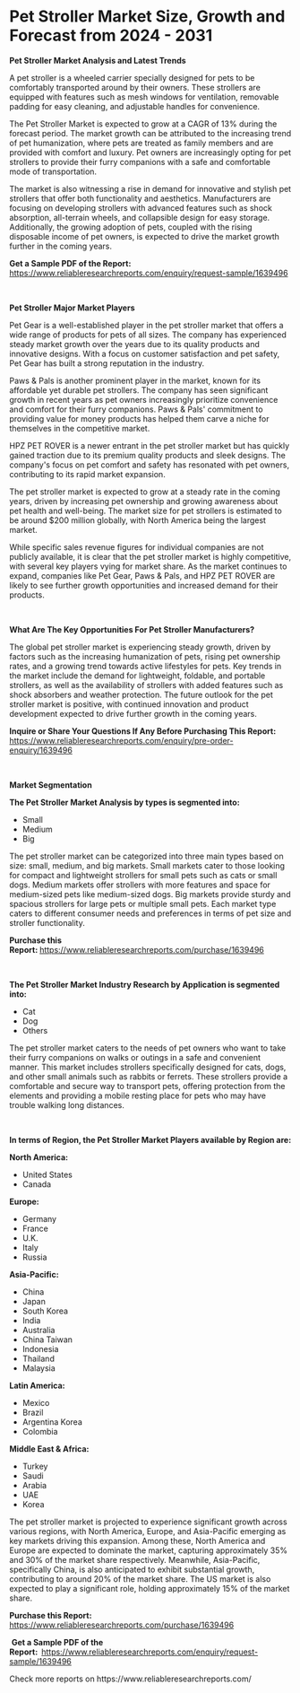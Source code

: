 <p><h1>Pet Stroller Market Size, Growth and Forecast from 2024 - 2031</h1></p><p><strong>Pet Stroller Market Analysis and Latest Trends</strong></p>
<p><p>A pet stroller is a wheeled carrier specially designed for pets to be comfortably transported around by their owners. These strollers are equipped with features such as mesh windows for ventilation, removable padding for easy cleaning, and adjustable handles for convenience.</p><p>The Pet Stroller Market is expected to grow at a CAGR of 13% during the forecast period. The market growth can be attributed to the increasing trend of pet humanization, where pets are treated as family members and are provided with comfort and luxury. Pet owners are increasingly opting for pet strollers to provide their furry companions with a safe and comfortable mode of transportation.</p><p>The market is also witnessing a rise in demand for innovative and stylish pet strollers that offer both functionality and aesthetics. Manufacturers are focusing on developing strollers with advanced features such as shock absorption, all-terrain wheels, and collapsible design for easy storage. Additionally, the growing adoption of pets, coupled with the rising disposable income of pet owners, is expected to drive the market growth further in the coming years.</p></p>
<p><strong>Get a Sample PDF of the Report:&nbsp;</strong> <a href="https://www.reliableresearchreports.com/enquiry/request-sample/1639496">https://www.reliableresearchreports.com/enquiry/request-sample/1639496</a></p>
<p>&nbsp;</p>
<p><strong>Pet Stroller Major Market Players</strong></p>
<p><p>Pet Gear is a well-established player in the pet stroller market that offers a wide range of products for pets of all sizes. The company has experienced steady market growth over the years due to its quality products and innovative designs. With a focus on customer satisfaction and pet safety, Pet Gear has built a strong reputation in the industry.</p><p>Paws & Pals is another prominent player in the market, known for its affordable yet durable pet strollers. The company has seen significant growth in recent years as pet owners increasingly prioritize convenience and comfort for their furry companions. Paws & Pals' commitment to providing value for money products has helped them carve a niche for themselves in the competitive market.</p><p>HPZ PET ROVER is a newer entrant in the pet stroller market but has quickly gained traction due to its premium quality products and sleek designs. The company's focus on pet comfort and safety has resonated with pet owners, contributing to its rapid market expansion.</p><p>The pet stroller market is expected to grow at a steady rate in the coming years, driven by increasing pet ownership and growing awareness about pet health and well-being. The market size for pet strollers is estimated to be around $200 million globally, with North America being the largest market.</p><p>While specific sales revenue figures for individual companies are not publicly available, it is clear that the pet stroller market is highly competitive, with several key players vying for market share. As the market continues to expand, companies like Pet Gear, Paws & Pals, and HPZ PET ROVER are likely to see further growth opportunities and increased demand for their products.</p></p>
<p>&nbsp;</p>
<p><strong>What Are The Key Opportunities For Pet Stroller Manufacturers?</strong></p>
<p><p>The global pet stroller market is experiencing steady growth, driven by factors such as the increasing humanization of pets, rising pet ownership rates, and a growing trend towards active lifestyles for pets. Key trends in the market include the demand for lightweight, foldable, and portable strollers, as well as the availability of strollers with added features such as shock absorbers and weather protection. The future outlook for the pet stroller market is positive, with continued innovation and product development expected to drive further growth in the coming years.</p></p>
<p><strong>Inquire or Share Your Questions If Any Before Purchasing This Report:</strong> <a href="https://www.reliableresearchreports.com/enquiry/pre-order-enquiry/1639496">https://www.reliableresearchreports.com/enquiry/pre-order-enquiry/1639496</a></p>
<p>&nbsp;</p>
<p><strong>Market Segmentation</strong></p>
<p><strong>The Pet Stroller Market Analysis by types is segmented into:</strong></p>
<p><ul><li>Small</li><li>Medium</li><li>Big</li></ul></p>
<p><p>The pet stroller market can be categorized into three main types based on size: small, medium, and big markets. Small markets cater to those looking for compact and lightweight strollers for small pets such as cats or small dogs. Medium markets offer strollers with more features and space for medium-sized pets like medium-sized dogs. Big markets provide sturdy and spacious strollers for large pets or multiple small pets. Each market type caters to different consumer needs and preferences in terms of pet size and stroller functionality.</p></p>
<p><strong>Purchase this Report:&nbsp;</strong><a href="https://www.reliableresearchreports.com/purchase/1639496">https://www.reliableresearchreports.com/purchase/1639496</a></p>
<p>&nbsp;</p>
<p><strong>The Pet Stroller Market Industry Research by Application is segmented into:</strong></p>
<p><ul><li>Cat</li><li>Dog</li><li>Others</li></ul></p>
<p><p>The pet stroller market caters to the needs of pet owners who want to take their furry companions on walks or outings in a safe and convenient manner. This market includes strollers specifically designed for cats, dogs, and other small animals such as rabbits or ferrets. These strollers provide a comfortable and secure way to transport pets, offering protection from the elements and providing a mobile resting place for pets who may have trouble walking long distances.</p></p>
<p>&nbsp;</p>
<p><strong>In terms of Region, the Pet Stroller Market Players available by Region are:</strong></p>
<p>
    <p> <strong> North America: </strong>
        <ul>
            <li>United States</li>
            <li>Canada</li>
        </ul>
        </p> 
    <p> <strong> Europe: </strong>
        <ul>
            <li>Germany</li>
            <li>France</li>
            <li>U.K.</li>
            <li>Italy</li>
            <li>Russia</li>
        </ul>
        </p> 
    <p> <strong> Asia-Pacific: </strong>
        <ul>
            <li>China</li>
            <li>Japan</li>
            <li>South Korea</li>
            <li>India</li>
            <li>Australia</li>
            <li>China Taiwan</li>
            <li>Indonesia</li>
            <li>Thailand</li>
            <li>Malaysia</li>
        </ul>
        </p> 
    <p> <strong> Latin America: </strong>
        <ul>
            <li>Mexico</li>
            <li>Brazil</li>
            <li>Argentina Korea</li>
            <li>Colombia</li>
        </ul>
        </p> 
    <p> <strong> Middle East & Africa: </strong>
        <ul>
            <li>Turkey</li>
            <li>Saudi</li>
            <li>Arabia</li>
            <li>UAE</li>
            <li>Korea</li>
        </ul>
    </p>
    </p>
<p><p>The pet stroller market is projected to experience significant growth across various regions, with North America, Europe, and Asia-Pacific emerging as key markets driving this expansion. Among these, North America and Europe are expected to dominate the market, capturing approximately 35% and 30% of the market share respectively. Meanwhile, Asia-Pacific, specifically China, is also anticipated to exhibit substantial growth, contributing to around 20% of the market share. The US market is also expected to play a significant role, holding approximately 15% of the market share.</p></p>
<p><strong>Purchase this Report: </strong><a href="https://www.reliableresearchreports.com/purchase/1639496">https://www.reliableresearchreports.com/purchase/1639496</a></p>
<p>&nbsp;<strong>Get a Sample PDF of the Report:&nbsp;&nbsp;</strong><a href="https://www.reliableresearchreports.com/enquiry/request-sample/1639496">https://www.reliableresearchreports.com/enquiry/request-sample/1639496</a></p>
<p><strong></strong></p>
<p>Check more reports on https://www.reliableresearchreports.com/</p>